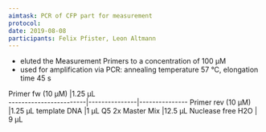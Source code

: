 ```yaml
---
aimtask: PCR of CFP part for measurement
protocol:
date: 2019-08-08
participants: Felix Pfister, Leon Altmann
---
```

* eluted the Measurement Primers to a concentration of 100 µM
* used for amplification via PCR: annealing temperature 57 °C, elongation time 45 s

Primer fw (10 µM)	|1.25 µL	
------------------------|---------------|---------------
Primer rev (10 µM)	|1.25 µL
template DNA 		|1 µL
Q5 2x Master Mix	|12.5 µL
Nuclease free H2O	| 9 µL

